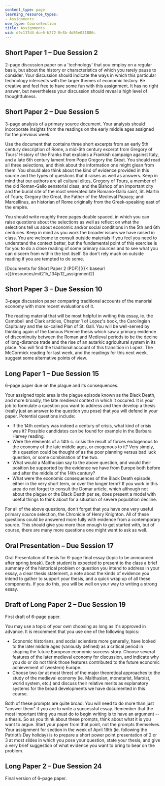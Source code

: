 ```yaml
---
content_type: page
learning_resource_types:
- Assignments
ocw_type: CourseSection
title: Assignments
uid: d9c117d4-dce6-b272-8e3b-4d65e031886c
---
```


Short Paper 1 – Due Session 2
-----------------------------

2–page discussion paper on a 'technology' that you employ on a regular basis, but about the history or characteristics of which you rarely pause to consider. Your discussion should indicate the ways in which this particular technology intersects with the larger themes of economic history. Be creative and feel free to have some fun with this assignment. It has no right answer, but nevertheless your discussion should reveal a high level of thoughtfulness.

Short Paper 2 – Due Session 5
-----------------------------

3–page analysis of a primary source document. Your analysis should incorporate insights from the readings on the early middle ages assigned for the previous week.

Use the document that contains three short excerpts from an early 5th century description of Rome, a mid-6th century excerpt from Gregory of Tours' History of the Franks that explains a Frankish campaign against Italy, and a late 6th century lament from Pope Gregory the Great. You should read all three selections, and think about the information one might glean from them. You should also think about the kind of evidence provided in this source and the types of questions that it raises as well as answers. Keep in mind that our authors are all cultural elites, Gregory of Tours, a member of the old Roman-Gallo senatorial class, and the Bishop of an important city and the burial site of the most venerated late Romano-Gallo saint, St. Martin of Tours; Gregory the Great, the Father of the Medieval Papacy; and Marcellinus, an historian of Rome originally from the Greek-speaking east of the empire.

You should write roughly three pages double spaced, in which you can raise questions about the selections as well as reflect on what the selections tell us about economic and/or social conditions in the 5th and 6th centuries. Keep in mind as you work the broader issues we have raised in class. You are welcome to consult outside materials if you feel you need to understand the context better, but the fundamental point of this exercise is for you to do a close reading of some primary sources and to see what you can discern from within the text itself. So don't rely much on outside reading if you are tempted to do some.

[Documents for Short Paper 2 (PDF)]({{< baseurl >}}/resources/mit21h_134js12_assignment2)

Short Paper 3 – Due Session 10
------------------------------

3–page discussion paper comparing traditional accounts of the manorial economy with more recent evaluations of it.

The reading material that will be most helpful in writing this essay, ie. the Campbell and Clark articles, Chapter 1 of Lopez's book, the Carolingian Capitulary and the so-called Plan of St. Gall. You will be well-served by thinking again of the famous Pirenne thesis which saw a primary evidence of discontinuity between the Roman and Medieval periods to be the decine of long-distance trade and the rise of an autarkic agricultural system in its place. You will find the traditional account of this transition in Lopez. The McCormick reading for last week, and the readings for this next week, suggest some alternative points of view.

Long Paper 1 – Due Session 15
-----------------------------

6–page paper due on the plague and its consequences.

Your assigned topic area is the plague episode known as the Black Death, and more broadly, the late medieval context in which it occured. It is your job to formulate a question you want to address and then develop a thesis (really just an answer to the question you pose) that you will defend in your paper. Potential questions include:

*   If the 14th century was indeed a century of crisis, what kind of crisis was it? Possible candidates can be found for example in the Barbara Harvey reading.
*   Were the elements of a 14th c. crisis the result of forces endogenous to the economy of the late middle ages, or exogenous to it? Very simply, this question could be thought of as the poor planning versus bad luck question, or some combination of the two.
*   What would a Malthusian say to the above question, and would their position be supported by the evidence we have from Europe both before and after the middle of the 14th century?
*   What were the economic consequences of the Black Death episode, either in the very short term, or over the longer term? If you work in this area do not forget to consult the Domar article, which although not about the plague or the Black Death per se, does present a model with useful things to think about for a situation of severe population decline.

For all of the above questions, don't forget that you have one very useful primary source selection, the Chronicle of Henry Knighton. All of these questions could be answered more fully with evidence from a contemporary source. This should give you more than enough to get started with, but of course, there are many more questions one might want to ask as well.

Oral Presentation – Due Session 17
----------------------------------

Oral Presentation of thesis for 6-page final essay (topic to be announced after spring break). Each student is expected to present to the class a brief summary of the historical problem or question you intend to address in your essay, a clear thesis statement, a note about the kinds of evidence you intend to gather to support your thesis, and a quick wrap up of all these components. If you do this, you will be well on your way to writing a strong essay.

Draft of Long Paper 2 – Due Session 19
--------------------------------------

First draft of 6–page paper.

You may use a topic of your own choosing as long as it's approved in advance. It is recomment that you use one of the following topics:

*   Economic historians, and social scientists more generally, have looked to the later middle ages (variously defined) as a critical period in shaping the future European economic success story. Choose several features of the later medieval economy for discussion, and indicate why you do or do not think those features contributed to the future economic achievement of (western) Europe.
*   Choose two (or at most three) of the major theoretical approaches to the study of the medieval economy (ie. Malthusian, monetarist, Marxist, world system, etc.) and discuss their relative merits as explanatory systems for the broad developments we have documented in this course.

Both of these prompts are quite broad. You will need to do more than just "answer them" if you are to write a successful essay. Remember that the most important thing you must do to begin writing is to have an argument -- a thesis. So as you think about these prompts, think about what it is you want to argue. Start your paper from that point, not the prompts themselves. Your assignment for section in the week of April 16th (ie. following the Patriot’s Day holiday) is to prepare a short power point presentation of 2 or 3 at most slides in which you pose your question, state your thesis, and give a very brief suggestion of what evidence you want to bring to bear on the problem.

Long Paper 2 – Due Session 24
-----------------------------

Final version of 6–page paper.